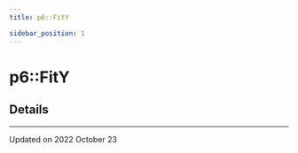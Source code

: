 ```yaml
---
title: p6::FitY

sidebar_position: 1
---
```


# p6::FitY





## Details
-------------------------------

Updated on 2022 October 23